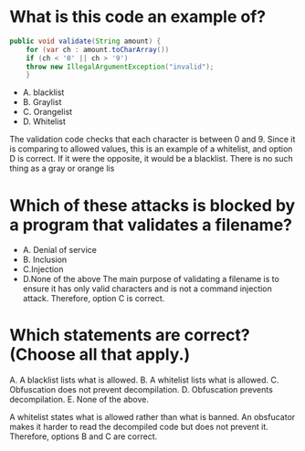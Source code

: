 # What is this code an example of?

```java
public void validate(String amount) {
    for (var ch : amount.toCharArray())
    if (ch < '0' || ch > '9')
    throw new IllegalArgumentException("invalid");
    }
```
* A. blacklist
* B. Graylist
* C. Orangelist
* D. Whitelist

The validation code checks that each character is between 0 and 9.
Since it is comparing to allowed values, this is an example of a whitelist, and option D is correct.
If it were the opposite, it would be a blacklist. There is no such thing as a gray or orange lis

# Which of these attacks is blocked by a program that validates a filename?
* A. Denial of service
* B. Inclusion
* C.Injection
* D.None of the above
The main purpose of validating a filename is to ensure it has only valid characters and is not a command injection attack. Therefore, option C is correct.

# Which statements are correct? (Choose all that apply.)
A. A blacklist lists what is allowed.
B. A whitelist lists what is allowed.
C. Obfuscation does not prevent decompilation.
D. Obfuscation prevents decompilation.
E. None of the above.

A whitelist states what is allowed rather than what is banned.
An obsfucator makes it harder to read the decompiled code but does not prevent it.
Therefore, options B and C are correct.
